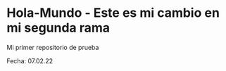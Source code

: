 # Hola-Mundo -  Este es mi cambio en mi segunda rama
Mi primer repositorio de prueba

Fecha: 07.02.22
